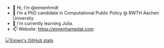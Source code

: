 - 👋 Hi, I’m @eimenhmdt
- 👀 I’m a PhD candidate in Computational Public Policy @ RWTH Aachen University
- 📙 I'm currently learning Julia.
- 📫 Website: https://eimenhamedat.com

[![Eimen's GitHub stats](https://github-readme-stats.vercel.app/api?username=eimenhmdt)](https://github.com/eimenhmdt/github-readme-stats)

<!---
eimenbnhmd/eimenbnhmd is a ✨ special ✨ repository because its `README.md` (this file) appears on your GitHub profile.
You can click the Preview link to take a look at your changes.
--->
